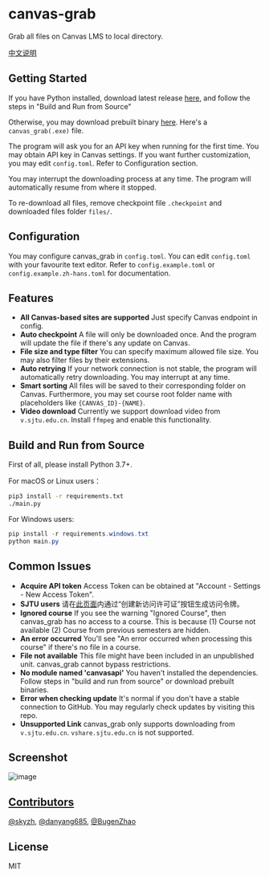 # canvas-grab

Grab all files on Canvas LMS to local directory.

[中文说明](https://github.com/skyzh/canvas_grab/blob/master/README_zh-hans.md)
## Getting Started

If you have Python installed, download latest release
[here](https://github.com/skyzh/canvas_grab/archive/master.zip),
and follow the steps in "Build and Run from Source"

Otherwise, you may download prebuilt binary [here](https://github.com/skyzh/canvas_grab/releases). Here's a `canvas_grab(.exe)` file.

The program will ask you for an API key when running for the 
first time. You may obtain API key in Canvas settings. If you
want further customization, you may edit `config.toml`. Refer to
Configuration section.

You may interrupt the downloading process at any time. The program will automatically resume from where it stopped.

To re-download all files, remove checkpoint file `.checkpoint` and downloaded files folder `files/`.

## Configuration

You may configure canvas_grab in `config.toml`.
You can edit `config.toml` with your favourite text editor.
Refer to `config.example.toml` or `config.example.zh-hans.toml`
for documentation.

## Features

- **All Canvas-based sites are supported** Just specify Canvas endpoint in config.
- **Auto checkpoint** A file will only be downloaded once. And the program will update the file if there's any update on Canvas.
- **File size and type filter** You can specify maximum allowed file size. You may also filter files by their extensions.
- **Auto retrying** If your network connection is not stable, the program will automatically retry downloading. You may interrupt at any time.
- **Smart sorting** All files will be saved to their corresponding folder on Canvas. Furthermore, you may set course root folder name with placeholders like `{CANVAS_ID}-{NAME}`.
- **Video download** Currently we support download video from `v.sjtu.edu.cn`. Install `ffmpeg` and enable this functionality.

## Build and Run from Source

First of all, please install Python 3.7+.

For macOS or Linux users：

```bash
pip3 install -r requirements.txt
./main.py
```

For Windows users:
```powershell
pip install -r requirements.windows.txt
python main.py
```

## Common Issues

* **Acquire API token** Access Token can be obtained at "Account - Settings - New Access Token".
* **SJTU users** 请在[此页面](https://oc.sjtu.edu.cn/profile/settings#access_tokens_holder)内通过“创建新访问许可证”按钮生成访问令牌。
* **Ignored course** If you see the warning "Ignored Course", then canvas_grab has no access to a course. This is because (1) Course not available (2) Course from previous semesters are hidden.
* **An error occurred** You'll see "An error occurred when processing this course" if there's no file in a course.
* **File not available** This file might have been included in an unpublished unit. canvas_grab cannot bypass restrictions.
* **No module named 'canvasapi'** You haven't installed the dependencies. Follow steps in "build and run from source" or download prebuilt binaries.
* **Error when checking update** It's normal if you don't have a stable connection to GitHub. You may regularly check updates by visiting this repo.
* **Unsupported Link** canvas_grab only supports downloading from `v.sjtu.edu.cn`. `vshare.sjtu.edu.cn` is not supported.

## Screenshot

![image](https://user-images.githubusercontent.com/4198311/76405828-b71b1780-63c3-11ea-9c9e-59d0fcaf1de1.png)

## [Contributors](https://github.com/skyzh/canvas_grab/graphs/contributors)

[@skyzh](https://github.com/skyzh), 
[@danyang685](https://github.com/danyang685),
[@BugenZhao](https://github.com/BugenZhao)

## License

MIT
